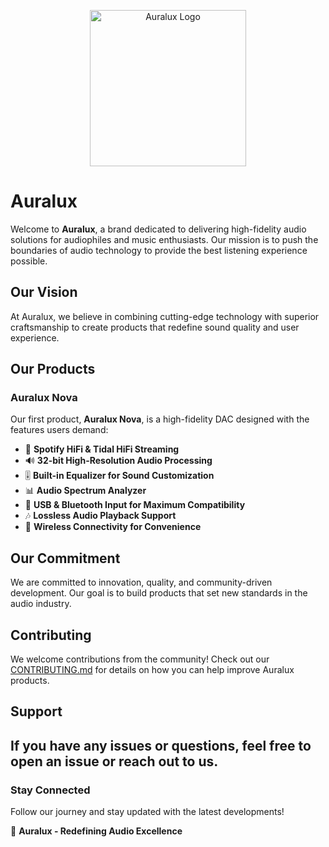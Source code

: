 <p align="center">
  <img src="https://your-image-url.com/logo.png" alt="Auralux Logo" width="250">
</p>

# Auralux

Welcome to **Auralux**, a brand dedicated to delivering high-fidelity audio solutions for audiophiles and music enthusiasts. Our mission is to push the boundaries of audio technology to provide the best listening experience possible.

## Our Vision
At Auralux, we believe in combining cutting-edge technology with superior craftsmanship to create products that redefine sound quality and user experience.

## Our Products
### **Auralux Nova**
Our first product, **Auralux Nova**, is a high-fidelity DAC designed with the features users demand:
- 🎵 **Spotify HiFi & Tidal HiFi Streaming**
- 🔊 **32-bit High-Resolution Audio Processing**
- 🎚 **Built-in Equalizer for Sound Customization**
- 📊 **Audio Spectrum Analyzer**
- 🔌 **USB & Bluetooth Input for Maximum Compatibility**
- 🎶 **Lossless Audio Playback Support**
- 📡 **Wireless Connectivity for Convenience**

## Our Commitment
We are committed to innovation, quality, and community-driven development. Our goal is to build products that set new standards in the audio industry.

## Contributing
We welcome contributions from the community! Check out our [CONTRIBUTING.md](CONTRIBUTING.md) for details on how you can help improve Auralux products.

## Support
If you have any issues or questions, feel free to open an issue or reach out to us.
---

### Stay Connected
Follow our journey and stay updated with the latest developments!

🚀 **Auralux - Redefining Audio Excellence**
